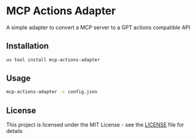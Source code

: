 # MCP Actions Adapter

A simple adapter to convert a MCP server to a GPT actions compatible API

## Installation

```bash
uv tool install mcp-actions-adapter
```

## Usage

```bash
mcp-actions-adapter -c config.json
```

## License

This project is licensed under the MIT License - see the [LICENSE](LICENSE) file for details